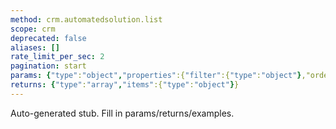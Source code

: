 ```yaml
---
method: crm.automatedsolution.list
scope: crm
deprecated: false
aliases: []
rate_limit_per_sec: 2
pagination: start
params: {"type":"object","properties":{"filter":{"type":"object"},"order":{"type":"object"},"select":{"type":"array","items":{"type":"string"}},"start":{"type":["integer","string"]}}}
returns: {"type":"array","items":{"type":"object"}}
---
```


Auto-generated stub. Fill in params/returns/examples.
